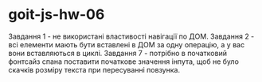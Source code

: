 # goit-js-hw-06
Завдання 1 - не використані властивості навігації по ДОМ. 
Завдання 2 - всі елементи мають бути вставлені в ДОМ за одну операцію, а у вас вони вставляються в циклі. 
Завдання 7 - потрібно в початковий фонтсайз спана поставити початкове значення інпута, щоб не було скачків розміру текста при пересуванні повзунка. 